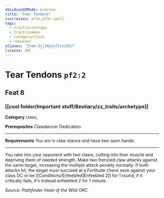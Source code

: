 ```yaml
---
obsidianUIMode: preview
title: "Tear Tendons"
cssclasses: pf2e,pf2e-spell
tags:
  - trait/archetype
  - trait/common
  - category/class
  - remaster
aliases: "Item.OjjlWyjvT1sxcGSJ"
license: ORC
---
```

# Tear Tendons `pf2:2`
## Feat 8
### [[cool folder/Important stuff/Bestiary/zz_traits/archetype]]

**Category** class; 



**Prerequisites** Clawdancer Dedication
* * *
**Requirements** You are in claw stance and have two open hands.

* * *

You rake into your opponent with two claws, cutting into their muscle and depriving them of needed strength. Make two frenzied claw attacks against the same target, increasing the multiple attack penalty normally. If both attacks hit, the target must succeed at a Fortitude check save against your class DC or be [[Conditions/Enfeebled|Enfeebled 2]] for 1 round; if it critically fails, it's instead enfeebled 2 for 1 minute.

*Source: Pathfinder Howl of the Wild*
*ORC*